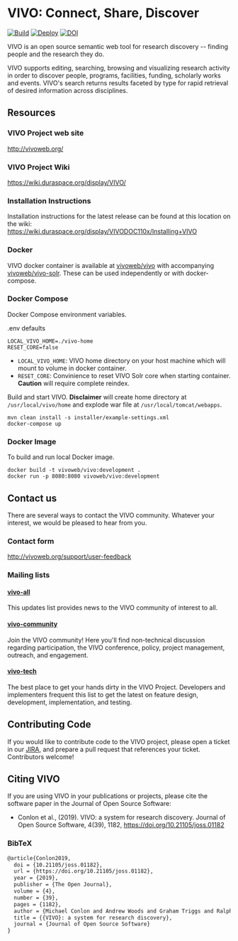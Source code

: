 # VIVO: Connect, Share, Discover

[![Build](https://github.com/vivo-project/VIVO/workflows/Build/badge.svg)](https://github.com/vivo-project/VIVO/actions?query=workflow%3ABuild) [![Deploy](https://github.com/vivo-project/VIVO/workflows/Deploy/badge.svg)](https://github.com/vivo-project/VIVO/actions?query=workflow%3ADeploy) [![DOI](https://zenodo.org/badge/DOI/10.5281/zenodo.2639714.svg)](https://doi.org/10.5281/zenodo.2639713)

VIVO is an open source semantic web tool for research discovery -- finding people and the research they do.

VIVO supports editing, searching, browsing and visualizing research activity in order to discover people, programs, 
facilities, funding, scholarly works and events. VIVO's search returns results faceted by type for rapid retrieval of 
desired information across disciplines.

## Resources

### VIVO Project web site
http://vivoweb.org/

### VIVO Project Wiki
https://wiki.duraspace.org/display/VIVO/

### Installation Instructions

Installation instructions for the latest release can be found at this location on the wiki:  
https://wiki.duraspace.org/display/VIVODOC110x/Installing+VIVO

### Docker

VIVO docker container is available at [vivoweb/vivo](https://hub.docker.com/repository/docker/vivoweb/vivo) with accompanying [vivoweb/vivo-solr](https://hub.docker.com/repository/docker/vivoweb/vivo-solr). These can be used independently or with docker-compose.

### Docker Compose

Docker Compose environment variables.

.env defaults
```
LOCAL_VIVO_HOME=./vivo-home
RESET_CORE=false
```

- `LOCAL_VIVO_HOME`: VIVO home directory on your host machine which will mount to volume in docker container.
- `RESET_CORE`: Convinience to reset VIVO Solr core when starting container. **Caution** will require complete reindex.

Build and start VIVO. **Disclaimer** will create home directory at `/usr/local/vivo/home` and explode war file at `/usr/local/tomcat/webapps`.

```
mvn clean install -s installer/example-settings.xml
docker-compose up
```

### Docker Image

To build and run local Docker image.

```
docker build -t vivoweb/vivo:development .
docker run -p 8080:8080 vivoweb/vivo:development
```

## Contact us
There are several ways to contact the VIVO community. 
Whatever your interest, we would be pleased to hear from you.

### Contact form 
http://vivoweb.org/support/user-feedback

### Mailing lists

#### [vivo-all](https://groups.google.com/forum/#!forum/vivo-all) 
This updates list provides news to the VIVO community of interest to all.

#### [vivo-community](https://groups.google.com/forum/#!forum/vivo-community)  
Join the VIVO community!  Here you'll find non-technical discussion regarding participation, the VIVO
conference,  policy, project management, outreach, and engagement. 

#### [vivo-tech](https://groups.google.com/forum/#!forum/vivo-tech)  
The best place to get your hands dirty in the VIVO Project. 
Developers and implementers frequent this list to get the latest on feature design, 
development, implementation, and testing.

## Contributing Code
If you would like to contribute code to the VIVO project, please open a ticket 
in our [JIRA](https://jira.duraspace.org/projects/VIVO), and prepare a 
pull request that references your ticket.  Contributors welcome!

## Citing VIVO
If you are using VIVO in your publications or projects, please cite the software paper in the Journal of Open Source Software:

* Conlon et al., (2019). VIVO: a system for research discovery. Journal of Open Source Software, 4(39), 1182, https://doi.org/10.21105/joss.01182

### BibTeX
```tex
@article{Conlon2019,
  doi = {10.21105/joss.01182},
  url = {https://doi.org/10.21105/joss.01182},
  year = {2019},
  publisher = {The Open Journal},
  volume = {4},
  number = {39},
  pages = {1182},
  author = {Michael Conlon and Andrew Woods and Graham Triggs and Ralph O'Flinn and Muhammad Javed and Jim Blake and Benjamin Gross and Qazi Asim Ijaz Ahmad and Sabih Ali and Martin Barber and Don Elsborg and Kitio Fofack and Christian Hauschke and Violeta Ilik and Huda Khan and Ted Lawless and Jacob Levernier and Brian Lowe and Jose Martin and Steve McKay and Simon Porter and Tatiana Walther and Marijane White and Stefan Wolff and Rebecca Younes},
  title = {{VIVO}: a system for research discovery},
  journal = {Journal of Open Source Software}
}
